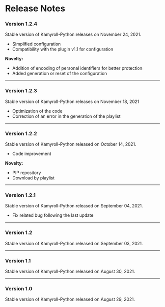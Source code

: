 # Release Notes

### Version 1.2.4
Stable version of Kamyroll-Python releases on November 24, 2021.
-	Simplified configuration
-	Compatibility with the plugin v1.1 for configuration

**Novelty:**
-	Addition of encoding of personal identifiers for better protection
-	Added generation or reset of the configuration

-----------------

### Version 1.2.3
Stable version of Kamyroll-Python releases on November 18, 2021
-	Optimization of the code
-	Correction of an error in the generation of the playlist

-----------------

### Version 1.2.2
Stable version of Kamyroll-Python released on October 14, 2021.
- Code improvement

**Novelty:**
-	PIP repository
-	Download by playlist

-----------------

### Version 1.2.1
Stable version of Kamyroll-Python released on September 04, 2021.
-	Fix related bug following the last update

-----------------

### Version 1.2
Stable version of Kamyroll-Python released on September 03, 2021.

-----------------

### Version 1.1
Stable version of Kamyroll-Python released on August 30, 2021.

-----------------

### Version 1.0 ###
Stable version of Kamyroll-Python released on August 29, 2021.
